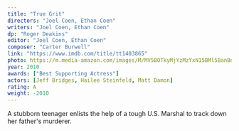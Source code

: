 ```yaml
---
title: "True Grit"
directors: "Joel Coen, Ethan Coen"
writers: "Joel Coen, Ethan Coen"
dp: "Roger Deakins"
editor: "Joel Coen, Ethan Coen"
composer: "Carter Burwell"
link: "https://www.imdb.com/title/tt1403865"
photo: https://m.media-amazon.com/images/M/MV5BOTkyMjYzMzYxN15BMl5BanBnXkFtZTcwMDAyOTcxNA@@._V1_FMjpg_UX1280_.jpg
year: 2010
awards: ["Best Supporting Actress"]
actors: [Jeff Bridges, Hailee Steinfeld, Matt Damon]
rating: A
weight: -2010
---
```

A stubborn teenager enlists the help of a tough U.S. Marshal to track down her father's murderer.